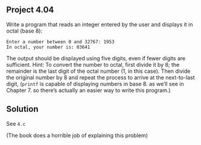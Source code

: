 ## Project 4.04

Write a program that reads an integer entered by the user and displays it in octal (base 8):  

```
Enter a number between 0 and 32767: 1953  
In octal, your number is: 03641
```

The output should be displayed using five digits, even if fewer digits are sufficient. Hint: To convert the number to octal, first divide it by 8; the remainder is the last digit of the octal number (1, in this case). Then divide the original number by 8 and repeat the process to arrive at the next-to-last digit, (`printf` is capable of displaying numbers in base 8. as we’ll see in Chapter 7. so there’s actually an easier way to write this program.)  

## Solution

See `4.c`

(The book does a horrible job of explaining this problem)